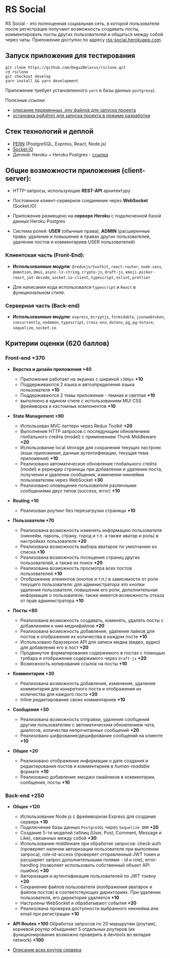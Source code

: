 # RS Social

RS Social - это полноценная социальная сеть, в которой пользователи после регистрации получают возможность создавать посты, комментировать посты других пользователей и общаться между собой через чаты. Приложение доступно по адресу [rss-social.herokuapp.com](https://rss-social.herokuapp.com/).

## Запуск приложения для тестирования

```
git clone https://github.com/DeguzBelarus/rsclone.git
cd rsclone
git checkout develop
yarn install && yarn development
```

Приложение требует установленного `yarn` и базы данных `postgresql`.

Полезные ссылки:

- [описание переменных .env файлов для запуска проекта](./environment-vars.md)
- [установка pgAdmin для запуска проекта в режиме разработки](https://www.enterprisedb.com/postgresql-tutorial-resources-training?uuid=7ce7e93f-e1eb-4e42-85fa-84c0c98859ee&campaignId=7012J000001h3GiQAI)

## Стек технологий и деплой

- [PERN](https://www.geeksforgeeks.org/what-is-pern-stack/) (PostgreSQL, Express, React, Node.js)
- [Socket.IO](https://socket.io/)
- Деплой: Heroku + Heroku Postgres - [ссылка](https://rss-social.herokuapp.com/)

## Общие возможности приложения (client-server):

- HTTP-запросы, использующие **REST-API** архитектуру

- Постоянное клиент-серверное соединение через **WebSocket** (Socket.IO)

- Приложение размещено на **сервере Heroku** с подключенной базой данных Heroku Postgres

- Система ролей: **USER** (обычные права), **ADMIN** (расширенные права: удаление и повышение в правах других пользователей, удаление постов и комментариев USER пользователей)

### Клиентская часть (Front-End):

- **Использованные модули**: `@reduxjs/toolkit`, `react-router`, `node-sass`, `@emotion`, `@mui`, `async-lz-string`, `crypto-js`, `draft-js`, `emoji-picker-react`, `jwt-decode`, `socket.io-client`, `typescript`, `eslint`, `prettier`

- Для написания кода использовался `typescript` и `React` в функциональном стиле.

### Серверная часть (Back-end)

- **Использованные модули**: `express`, `bcryptjs`, `formidable`, `jsonwebtoken`, `concurrently`, `nodemon`, `typescript`, `cross-env`, `dotenv`, `pg`, `pg-hstore`, `sequelize`, `socket.io`

## Критерии оценки (620 баллов)

### Front-end +370

- **Верстка и дизайн приложения +40**

  - Приложение работает на экранах с шириной `>300px` **+10**
  - Поддерживаются 2 языка и автоопределения языка пользователя **+10**
  - Поддерживаются 2 темы приложения - темная и светлая **+10**
  - выполнено в едином стиле с использованием MUI CSS фреймворка и кастомных компонентов **+10**

- **State Management +90**

  - Использован MVC паттерн через Redux Toolkit **+20**
  - Выполнение HTTP запросов с последующим обновлением глобального стейта (model) с применением Thunk Middleware **+20**
  - Использование local strorage для сохранения текущих настроек (язык приложения, данные аутентификации, текущая тема приложения) **+10**
  - Реализовано автоматическое обновление глобального стейта (model) и ререндер страницы при добавлении и удалении поста, получении и удалении сообщения, изменении никнейма пользователем через WebSocket **+30**
  - Реализовано оповещение пользователя различными сообщениями двух типов (success, error) **+10**

- **Routing +10**

  - Реализован роутинг без перезагрузки страницы **+10**

- **Пользователи +70**

  - Реализована возможность изменять информацию пользователя (никнейм, пароль, страну, город и т.п. а также аватар и роль) в настройках пользователя **+20**
  - Реализована возможность выбора аватарок по умолчанию из списка **+10**
  - Реализована возможность посещения страниц других пользователей, а также их поиск **+20**
  - Реализована возможность просмотра всех постов пользователей **+10**
  - Отображение элементов (кнопок и т.п.) в зависимости от роли текущего пользователя: для администратора это кнопки удаления пользователя, повышения его роли, дополнительная информация о пользователе, также имеется возможность отказа от прав администратора **+10**

- **Посты +80**

  - Реализована возможность создавать, изменять, удалять посты с добавлением к ним медиафайлов **+20**
  - Реализована возможность добавления, удаления лайков для постов и отображения их количества в каждом посте **+10**
  - Использовано браузерное API для записи медиа (видео, аудио) для добавления его в пост **+20**
  - Продвинутое форматирование содержимого в постах с помощью тулбара и отображение содержимого через `draft-js` **+20**
  - Возможность копирования ссылок на посты **+10**

- **Комментарии +30**

  - Реализована возможность добавления, изменения, удаления комментария для конкретного поста и отображения их количества для каждого поста **+20**
  - Inline редактирование своих комментариев **+10**

- **Сообщения +30**

  - Реализована возможность отправки, удаления сообщений другим пользователям с автоматическим обновлением чата, диалогов, количества непрочитанных сообщений **+20**
  - Реализовано шифрование/дешифрование сообщений на клиенте **+10**

- **Общее +20**
  - Реализовано отображение информации о дате создания и редактирования постов и комментариев в _human-readable_ формате **+10**
  - Реализовано добавление эмоджи смайликов в комментарии, сообщения, посты **+10**

### Back-end +250

- **Общее +120**

  - Использование Node.js с фреймворком Express для создания сервера **+10**
  - Подключение базы данных `PostgreSQL` через `Sequelize ORM` **+20**
  - Создание 5-ти моделей таблиц (User, Post, Comment, Message и Like), связанных между собой **+30**
  - Использование middleware при обработке запросов: check-auth (проверяет наличие авторизации пользователя при выполении запроса), role-id-access (проверяет отправленный JWT токен и расширяет запрос дополнительными полями - id и role), error-handling (позволяет использовать собственный объект API ошибки) **+30**
  - Авторизация и аутентификация пользователей по JWT токену **+20**
  - Сохранение файлов пользователя (изображения аватарок и файлов постов) в соответствующих директориях. При удалении пользователя, его директория удаляется **+10**
  - Настроены WebSocket и обрабатывают события **+20**
  - Реализована проверка доступности выбранного никнейма или email при регистрации **+10**

- **API Routes +100**
  Обработка запросов по 20 маршрутам (роутам), корневой роутер объединяет 5 отдельных роутеров (их функционирование возможно проверить в devtools во вкладке network) **+100**

- [Описание всех роутов сервера](./endpoints.md)
